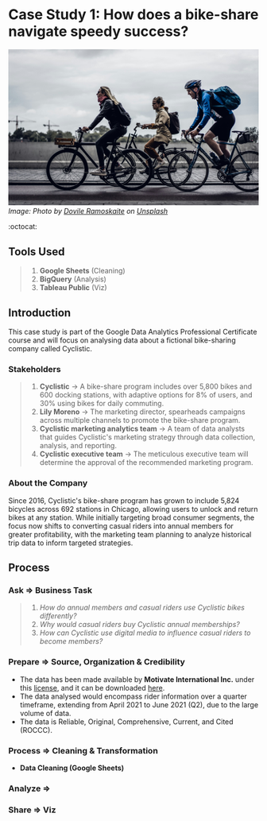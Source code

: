 # **Case Study 1: How does a bike-share navigate speedy success?**

![bikesharing](assets/bikesharing.jpg)
*Image: Photo by <a href="https://unsplash.com/@dovilerm?utm_content=creditCopyText&utm_medium=referral&utm_source=unsplash">Dovile Ramoskaite</a> on <a href="https://unsplash.com/photos/people-riding-bike-x8rDSFN2DpY?utm_content=creditCopyText&utm_medium=referral&utm_source=unsplash">Unsplash</a>*

 :octocat: 
 
## Tools Used 

> 1. **Google Sheets** (Cleaning)
> 3. **BigQuery** (Analysis)
> 4. **Tableau Public** (Viz)

## Introduction 

This case study is part of the Google Data Analytics Professional Certificate course and will focus on analysing data about a fictional bike-sharing company called Cyclistic.

### Stakeholders

> 1. **Cyclistic** -> A bike-share program includes over 5,800 bikes and 600 docking stations, with adaptive options for 8% of users, and 30% using bikes for daily commuting.
> 2. **Lily Moreno** -> The marketing director, spearheads campaigns across multiple channels to promote the bike-share program.
> 3. **Cyclistic marketing analytics team** -> A team of data analysts that guides Cyclistic's marketing strategy through data collection, analysis, and reporting.
> 4. **Cyclistic executive team** -> The meticulous executive team will determine the approval of the recommended marketing program.

### About the Company 

Since 2016, Cyclistic's bike-share program has grown to include 5,824 bicycles across 692 stations in Chicago, allowing users to unlock and return bikes at any station. While initially targeting broad consumer segments, the focus now shifts to converting casual riders into annual members for greater profitability, with the marketing team planning to analyze historical trip data to inform targeted strategies.

## Process 

### Ask => Business Task 

> 1. *How do annual members and casual riders use Cyclistic bikes differently?*
> 2. *Why would casual riders buy Cyclistic annual memberships?*
> 3. *How can Cyclistic use digital media to influence casual riders to become members?*

### Prepare => Source, Organization & Credibility

- The data has been made available by **Motivate International Inc.** under this
[license](https://divvybikes.com/data-license-agreement), and it can be downloaded [here](https://divvy-tripdata.s3.amazonaws.com/index.html).
- The data analysed would encompass rider information over a quarter timeframe, extending from April 2021 to June 2021 (Q2), due to the large volume of data.
- The data is Reliable, Original, Comprehensive, Current, and Cited (ROCCC).

### Process => Cleaning & Transformation

- **Data Cleaning (Google Sheets)**
  



### Analyze => 

### Share => Viz
